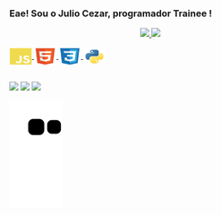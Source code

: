 ### Eae! Sou o Julio Cezar, programador Trainee !

<div align="center">
  <a href="https://github.com/muddyorc">
  <img height="160em" src="https://github-readme-stats.vercel.app/api?username=MuddyOrc&show_icons=true&theme=dark&include_all_commits=true&count_private=true">
  <img height="160em" src="https://github-readme-stats.vercel.app/api/top-langs/?username=MuddyOrc&layout=compact&langs_count=7&theme=dark">
</div>
<div style="display: inline_block"><br>
  <img align="center" alt="Julio-Js" height="30" width="40" src="https://raw.githubusercontent.com/devicons/devicon/master/icons/javascript/javascript-plain.svg">
  <img align="center" alt="Julio-HTML" height="30" width="40" src="https://raw.githubusercontent.com/devicons/devicon/master/icons/html5/html5-original.svg">
  <img align="center" alt="Julio-CSS" height="30" width="40" src="https://raw.githubusercontent.com/devicons/devicon/master/icons/css3/css3-original.svg">
  <img align="center" alt="Julio-Python" height="30" width="40" src="https://raw.githubusercontent.com/devicons/devicon/master/icons/python/python-original.svg">
</div>

##

<div> 
  <a href="https://instagram.com/julio_c.r.c" target="_blank"><img src="https://img.shields.io/badge/-Instagram-%23E4405F?style=for-the-badge&logo=instagram&logoColor=white" target="_blank"></a>
 <a href="" target="_blank"><img src="https://img.shields.io/badge/Discord-7289DA?style=for-the-badge&logo=discord&logoColor=white" target="_blank"></a> 
  <a href = "mailto:juliocrc109@gmail.com"><img src=https://img.shields.io/badge/Gmail-D14836?style=for-the-badge&logo=gmail&logoColor=white target="_blank"></a>
  
  ![Snake animation](https://github.com/muddyorc/muddyorc/blob/output/github-contribution-grid-snake.svg)
</div>
